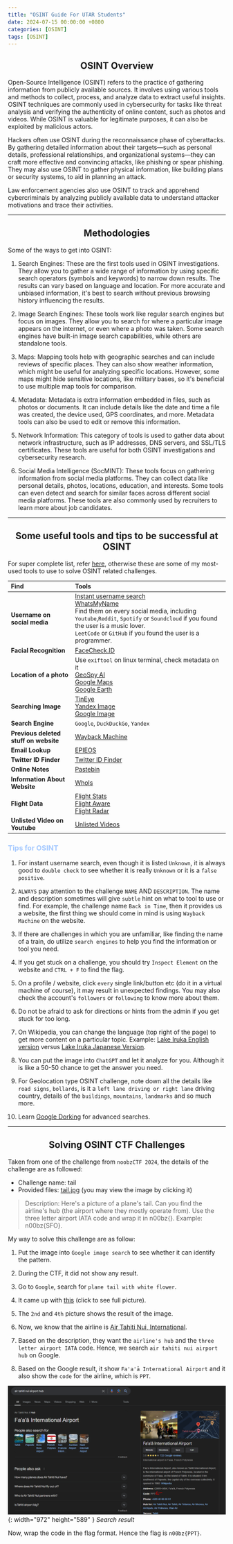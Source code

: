 ```yaml
---
title: "OSINT Guide For UTAR Students"
date: 2024-07-15 00:00:00 +0800
categories: [OSINT]
tags: [OSINT]
---
```


## <center>OSINT Overview
Open-Source Intelligence (OSINT) refers to the practice of gathering information from publicly available sources. It involves using various tools and methods to collect, process, and analyze data to extract useful insights. OSINT techniques are commonly used in cybersecurity for tasks like threat analysis and verifying the authenticity of online content, such as photos and videos. While OSINT is valuable for legitimate purposes, it can also be exploited by malicious actors.<br>

Hackers often use OSINT during the reconnaissance phase of cyberattacks. By gathering detailed information about their targets—such as personal details, professional relationships, and organizational systems—they can craft more effective and convincing attacks, like phishing or spear phishing. They may also use OSINT to gather physical information, like building plans or security systems, to aid in planning an attack. <br>

Law enforcement agencies also use OSINT to track and apprehend cybercriminals by analyzing publicly available data to understand attacker motivations and trace their activities. <br>

---

## <center> Methodologies
Some of the ways to get into OSINT:
1. Search Engines: These are the first tools used in OSINT investigations. They allow you to gather a wide range of information by using specific search operators (symbols and keywords) to narrow down results. The results can vary based on language and location. For more accurate and unbiased information, it's best to search without previous browsing history influencing the results.

2. Image Search Engines: These tools work like regular search engines but focus on images. They allow you to search for where a particular image appears on the internet, or even where a photo was taken. Some search engines have built-in image search capabilities, while others are standalone tools.

3. Maps: Mapping tools help with geographic searches and can include reviews of specific places. They can also show weather information, which might be useful for analyzing specific locations. However, some maps might hide sensitive locations, like military bases, so it's beneficial to use multiple map tools for comparison.

4. Metadata: Metadata is extra information embedded in files, such as photos or documents. It can include details like the date and time a file was created, the device used, GPS coordinates, and more. Metadata tools can also be used to edit or remove this information.

5. Network Information: This category of tools is used to gather data about network infrastructure, such as IP addresses, DNS servers, and SSL/TLS certificates. These tools are useful for both OSINT investigations and cybersecurity research.

6. Social Media Intelligence (SocMINT): These tools focus on gathering information from social media platforms. They can collect data like personal details, photos, locations, education, and interests. Some tools can even detect and search for similar faces across different social media platforms. These tools are also commonly used by recruiters to learn more about job candidates.

---

## <center> Some useful tools and tips to be successful at OSINT

For super complete list, refer [here](https://osintframework.com/), otherwise these are some of my most-used tools to use to solve OSINT related challenges.

| **Find**          | **Tools**             |
| :----------------------------------| :--------------- |
| **Username on social media**                             |  [Instant username search](https://instantusername.com/) <br>  [WhatsMyName](https://whatsmyname.app/)<br> Find them on every social media, including `Youtube`,`Reddit`, `Spotify` or `Soundcloud` if you found the user is a music lover. <br> `LeetCode` or `GitHub` if you found the user is a programmer.   |
| **Facial Recognition**                             |  [FaceCheck.ID](https://facecheck.id/)        |
| **Location of a photo**                             | Use `exiftool` on linux terminal, check metadata on it <br> [GeoSpy AI](https://geospy.ai/) <br> [Google Maps](https://www.google.com/maps) <br> [Google Earth](https://earth.google.com) <br>           |
| **Searching Image**                              | [TinEye](https://tineye.com/) <br> [Yandex Image](https://yandex.com/images/) <br> [Google Image](https://images.google.com/)           |
| **Search Engine** | `Google`, `DuckDuckGo`, `Yandex` |
| **Previous deleted stuff on website** | [Wayback Machine](https://web.archive.org/) |
| **Email Lookup** | [EPIEOS](https://epieos.com/)|
| **Twitter ID Finder** | [Twitter ID Finder](https://twiteridfinder.com/) |
| **Online Notes** | [Pastebin](https://pastebin.com/) |
| **Information About Website** | [WhoIs](https://www.whois.com/) |
| **Flight Data** | [Flight Stats](https://www.flightstats.com/) <br> [Flight Aware](https://www.flightaware.com/) <br> [Flight Radar](https://www.flightradar24.com/)|
| **Unlisted Video on Youtube** | [Unlisted Videos](https://unlistedvideos.com/) |

### <font color="#A5C9FF"> Tips for OSINT</font>
1) For instant username search, even though it is listed `Unknown`, it is always good to `double check` to see whether it is really `Unknown` or it is a `false positive`.

2) `ALWAYS` pay attention to the challenge `NAME` AND `DESCRIPTION`. The name and description sometimes will give `subtle` hint on what to tool to use or find. For example, the challenge name `Back in Time`, then it provides us a website, the first thing we should come in mind is using `Wayback Machine` on the website.

3) If there are challenges in which you are unfamiliar, like finding the name of a train, do utilize `search engines` to help you find the information or tool you need.

4) If you get stuck on a challenge, you should try `Inspect Element` on the website and `CTRL + F` to find the flag.

5) On a profile / website, click `every` single link/button etc (do it in a virtual machine of course), it may result in unexpected findings. You may also check the account's `followers` or `following` to know more about them.

6) Do not be afraid to ask for directions or hints from the admin if you get stuck for too long.

7) On Wikipedia, you can change the language (top right of the page) to get more content on a particular topic. Example: [Lake Iruka English version](https://en.wikipedia.org/wiki/Lake_Iruka) versus [Lake Iruka Japanese Version](https://ja.wikipedia.org/wiki/%E5%85%A5%E9%B9%BF%E6%B1%A0).

8) You can put the image into `ChatGPT` and let it analyze for you. Although it is like a 50-50 chance to get the answer you need. 

9) For Geolocation type OSINT challenge, note down all the details like `road signs`, `bollards`, is it a `left lane driving or right lane` driving country, details of the `buildings`, `mountains`, `landmarks` and so much more.

10) Learn [Google Dorking](https://gist.github.com/sundowndev/283efaddbcf896ab405488330d1bbc06) for advanced searches.

---

## <center> Solving OSINT CTF Challenges

Taken from one of the challenge from `noobzCTF 2024`, the details of the challenge are as followed: <br>

- Challenge name: tail
- Provided files: [tail.jpg](/assets/posts/osint/tail.jpg) (you may view the image by clicking it)

> Description: Here's a picture of a plane's tail. Can you find the airline's hub (the airport where they mostly operate from). Use the three letter airport IATA code and wrap it in n00bz{}. Example: n00bz{SFO}.

My way to solve this challenge are as follow: <br>

1) Put the image into `Google image search` to see whether it can identify the pattern.

2) During the CTF, it did not show any result.

3) Go to `Google`, search for `plane tail with white flower`.

4) It came up with [this](/assets/posts/osint/image1.PNG) (click to see full picture).

5) The `2nd` and `4th` picture shows the result of the image.

6) Now, we know that the airline is [Air Tahiti Nui, International](/assets/posts/osint/image2.PNG).

7) Based on the description, they want the `airline's hub` and the `three letter airport IATA` code. Hence, we search `air tahiti nui airport hub` on Google.

8) Based on the Google result, it show `Fa'a'ā International Airport` and it also show the `code` for the airline, which is `PPT`.

![Desktop View](/assets/posts/osint/image3.png){: width="972" height="589" }
_Search result_

Now, wrap the code in the flag format. Hence the flag is `n00bz{PPT}`. <br>
